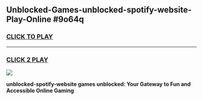 
## Unblocked-Games-unblocked-spotify-website-Play-Online #9o64q
<h3>
<a href="https://news.freeplayer.one?title=unblocked-spotify-website&ref=3">CLICK TO PLAY</a></h3>
<hr>

<h3>
<a href="https://news.freeplayer.one?title=unblocked-spotify-website&ref=3">CLICK 2 PLAY</a>
  
</h3>

<a href="https://news.freeplayer.one?title=unblocked-spotify-website&ref=3"><img src="https://clearcache.store/games.png"></a>


**unblocked-spotify-website games unblocked: Your Gateway to Fun and Accessible Online Gaming**
